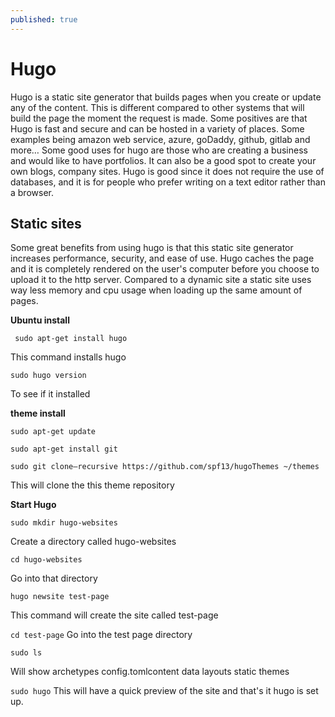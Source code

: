```yaml
---
published: true
---
```



# Hugo

Hugo is a static site generator that builds pages when you create or update any of the content. This is different compared to other systems that will build the page the moment the request is made. Some positives are that Hugo is fast and secure and can be hosted in a variety of places. Some examples being amazon web service, azure, goDaddy, github, gitlab and more… Some good uses for hugo are those who are creating a business and would like to have portfolios. It can also be a good spot to create your own blogs, company sites. Hugo is good since it does not require the use of databases, and it is for people who prefer writing on a text editor rather than a browser.

## Static sites
Some great benefits from using hugo is that this static site generator increases performance, security, and ease of use. Hugo caches the page and it is completely rendered on the user's computer before you choose to upload it to the http server. Compared to a dynamic site a static site uses way less memory and cpu usage when loading up the same amount of pages.


**Ubuntu install**


```  sudo apt-get install hugo ```

This command installs hugo

``` sudo hugo version ```

To see if it installed 

**theme install**

``` sudo apt-get update ```

``` sudo apt-get install git ```

``` sudo git clone–recursive https://github.com/spf13/hugoThemes ~/themes ```

 This will clone the this theme repository 

**Start Hugo**

``` sudo mkdir hugo-websites ```

Create a directory called hugo-websites

``` cd hugo-websites ```

Go into that directory

``` hugo newsite test-page ```

This command will create the site called test-page

``` cd test-page ```
Go into the test page directory 

``` sudo ls ```

Will show archetypes config.tomlcontent data layouts static themes

``` sudo hugo ```
This will have a quick preview of the site and that's it hugo is set up.
